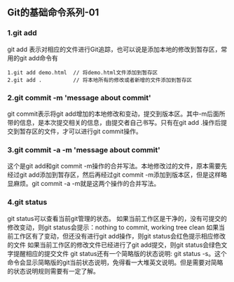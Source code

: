 ## Git的基础命令系列-01

### 1.git add
git add 表示对相应的文件进行Git追踪，也可以说是添加本地的修改到暂存区，常用的git add命令有</br>
```
1.git add demo.html  // 将demo.html文件添加到暂存区
2.git add .          // 将本地所有的修改或者新增的文件添加到暂存区
```

### 2.git commit -m 'message about commit'
git commit表示将git add增加的本地修改和变动，提交到版本区。其中-m后面所带的信息，是本次提交相关的信息，由提交者自己书写。只有在git add .操作后提交到暂存区的文件，才可以进行git commit操作。

### 3.git commit -a -m 'message about commit'
这个是git add和git commit -m操作的合并写法。本地修改过的文件，原本需要先经过git add添加到暂存区，然后再经过git commit -m添加到版本区，但是这样略显麻烦。git commit -a -m就是这两个操作的合并写法。

### 4.git status
git status可以查看当前git管理的状态。
如果当前工作区是干净的，没有可提交的修改变动，则git status会提示：nothing to commit, working tree clean
如果当前工作区有了变动，但还没有进行git add操作，则git status会红色提示相应修改的文件
如果当前工作区的修改文件已经进行了git add提交，则git status会绿色文字提醒相应的提交文件
git status还有一个简略版的状态说明: git status -s。这个命令会显示简略版的git当前状态说明，免得看一大堆英文说明。但是需要对简略的状态说明规则需要有一定了解。
